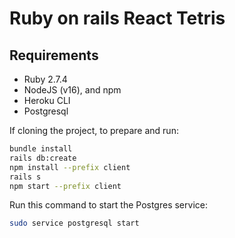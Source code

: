 # Ruby on rails React Tetris

## Requirements

- Ruby 2.7.4
- NodeJS (v16), and npm
- Heroku CLI
- Postgresql

If cloning the project, to prepare and run:

```sh
bundle install
rails db:create
npm install --prefix client
rails s
npm start --prefix client
```
Run this command to start the Postgres service:

```sh
sudo service postgresql start
```
